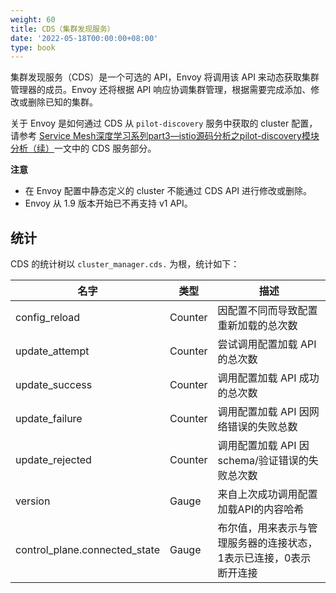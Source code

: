 ```yaml
---
weight: 60
title: CDS（集群发现服务）
date: '2022-05-18T00:00:00+08:00'
type: book
---
```


集群发现服务（CDS）是一个可选的 API，Envoy 将调用该 API 来动态获取集群管理器的成员。Envoy 还将根据 API 响应协调集群管理，根据需要完成添加、修改或删除已知的集群。

关于 Envoy 是如何通过 CDS 从 `pilot-discovery` 服务中获取的 cluster 配置，请参考 [Service Mesh深度学习系列part3—istio源码分析之pilot-discovery模块分析（续）](https://cloudnative.to/blog/istio-service-mesh-source-code-pilot-discovery-module-deepin-part2/)一文中的 CDS 服务部分。

**注意**

- 在 Envoy 配置中静态定义的 cluster 不能通过 CDS API 进行修改或删除。
- Envoy 从 1.9 版本开始已不再支持 v1 API。

## 统计

CDS 的统计树以 `cluster_manager.cds.` 为根，统计如下：

| 名字                          | 类型    | 描述                                                         |
| ----------------------------- | ------- | ------------------------------------------------------------ |
| config_reload                 | Counter | 因配置不同而导致配置重新加载的总次数                         |
| update_attempt                | Counter | 尝试调用配置加载 API 的总次数                                |
| update_success                | Counter | 调用配置加载 API 成功的总次数                                |
| update_failure                | Counter | 调用配置加载 API 因网络错误的失败总数                        |
| update_rejected               | Counter | 调用配置加载 API 因 schema/验证错误的失败总次数              |
| version                       | Gauge   | 来自上次成功调用配置加载API的内容哈希                        |
| control_plane.connected_state | Gauge   | 布尔值，用来表示与管理服务器的连接状态，1表示已连接，0表示断开连接 |
